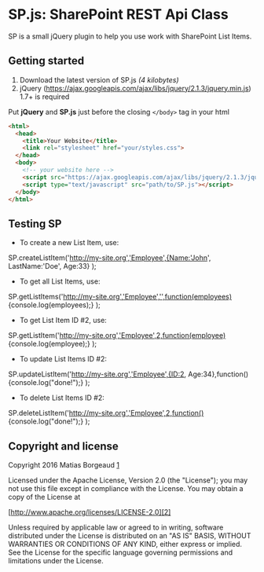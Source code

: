 # SP.js: SharePoint REST Api Class

SP is a small jQuery plugin to help you use work with SharePoint List Items.

## Getting started
1. Download the latest version of SP.js *(4 kilobytes)*
2. jQuery (https://ajax.googleapis.com/ajax/libs/jquery/2.1.3/jquery.min.js) 1.7+ is required

Put **jQuery** and **SP.js** just before the closing `</body>` tag in your html

```html
<html>
  <head>
    <title>Your Website</title>
    <link rel="stylesheet" href="your/styles.css">
  </head>
  <body>
    <!-- your website here -->
    <script src="https://ajax.googleapis.com/ajax/libs/jquery/2.1.3/jquery.min.js"></script>
    <script type="text/javascript" src="path/to/SP.js"></script>
  </body>
</html>
```

## Testing SP

* To create a new List Item, use:

SP.createListItem('http://my-site.org','Employee',{Name:'John', LastName:'Doe', Age:33} );


* To get all List Items, use:

SP.getListItems('http://my-site.org','Employee','',function(employees) {console.log(employees);} );

* To get List Item ID #2, use:

SP.getListItem('http://my-site.org','Employee',2,function(employee) {console.log(employee);} );


* To update List Items ID #2:



SP.updateListItem('http://my-site.org','Employee',{ID:2, Age:34},function() {console.log("done!");} );


* To delete List Items ID #2:

SP.deleteListItem('http://my-site.org','Employee',2,function() {console.log("done!");} );

## Copyright and license

Copyright 2016 Matias Borgeaud [1]

Licensed under the Apache License, Version 2.0 (the "License");
you may not use this file except in compliance with the License.
You may obtain a copy of the License at

[http://www.apache.org/licenses/LICENSE-2.0][2]

Unless required by applicable law or agreed to in writing, software
distributed under the License is distributed on an "AS IS" BASIS,
WITHOUT WARRANTIES OR CONDITIONS OF ANY KIND, either express or implied.
See the License for the specific language governing permissions and
limitations under the License.

  [1]: http://www.matiasborgeaud.com.ar/
  [2]: http://www.apache.org/licenses/LICENSE-2.0
